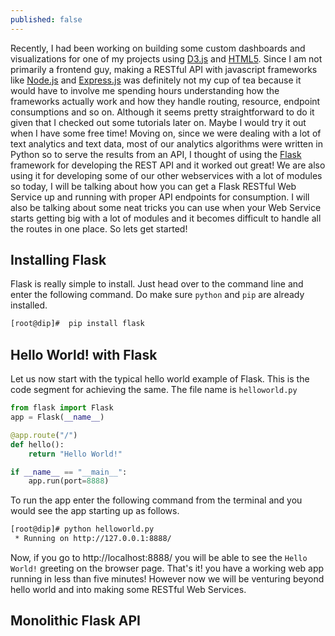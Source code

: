 ```yaml
---
published: false
---
```



Recently, I had been working on building some custom dashboards and visualizations for one of my projects using [D3.js](http://d3js.org/) and [HTML5](https://www.wikiwand.com/en/HTML5). Since I am not primarily a frontend guy, making a RESTful API with javascript frameworks like [Node.js](https://nodejs.org/) and [Express.js](http://expressjs.com/) was definitely not my cup of tea because it would have to involve me spending hours understanding how the frameworks actually work and how they handle routing, resource, endpoint consumptions and so on. Although it seems pretty straightforward to do it given that I checked out some tutorials later on. Maybe I would try it out when I have some free time! Moving on, since we were dealing with a lot of text analytics and text data, most of our analytics algorithms were written in Python so to serve the results from an API, I thought of using the [Flask](http://flask.pocoo.org/) framework for developing the REST API and it worked out great! We are also using it for developing some of our other webservices with a lot of modules so today, I will be talking about how you can get a Flask RESTful Web Service up and running with proper API endpoints for consumption. I will also be talking about some neat tricks you can use when your Web Service starts getting big with a lot of modules and it becomes difficult to handle all the routes in one place. So lets get started!

## Installing Flask

Flask is really simple to install. Just head over to the command line and enter the following command. Do make sure `python` and `pip` are already installed.

```sh
[root@dip]#  pip install flask
```

## Hello World! with Flask

Let us now start with the typical hello world example of Flask. This is the code segment for achieving the same. The file name is `helloworld.py`

```python
from flask import Flask
app = Flask(__name__)

@app.route("/")
def hello():
    return "Hello World!"

if __name__ == "__main__":
    app.run(port=8888)
```

To run the app enter the following command from the terminal and you would see the app starting up as follows.

```sh
[root@dip]# python helloworld.py
 * Running on http://127.0.0.1:8888/
``` 
Now, if you go to http://localhost:8888/ you will be able to see the `Hello World!` greeting on the browser page. That's it! you have a working web app running in less than five minutes! However now we will be venturing beyond hello world and into making some RESTful Web Services.

## Monolithic Flask API




